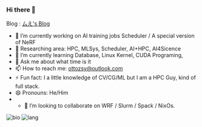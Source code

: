 ### Hi there 👋

<!--
**murez/murez** is a ✨ _special_ ✨ repository because its `README.md` (this file) appears on your GitHub profile.

Here are some ideas to get you started:

- 🔭 I’m currently working on ...
- 🌱 I’m currently learning ...
- 👯 I’m looking to collaborate on ...
- 🤔 I’m looking for help with ...
- 💬 Ask me about ...
- 📫 How to reach me: ...
- 😄 Pronouns: ...
- ⚡ Fun fact: ...
-->

Blog : [ムえ's Blog](https://murez.cloud/)
- 🔭 I’m currently working on AI training jobs Scheduler / A special version of NeRF
- 🌳 Researching area: HPC, MLSys, Scheduler, AI+HPC, AI4Sicence
- 🌱 I’m currently learning Database, Linux Kernel, CUDA Programing,
- 💬 Ask me about what time is it
- 📫 How to reach me: ottozsy@outlook.com
- ⚡ Fun fact: I a little knowledge of CV/CG/ML but I am a HPC Guy, kind of full stack.
- 😄 Pronouns: He/Him
- - 👯 I’m looking to collaborate on WRF / Slurm / Spack / NixOs.


![bio](https://github-readme-stats.vercel.app/api?username=murez&show_icons=true&icon_color=000000&text_color=000000&bg_color=ffffff&hide_title=false&title_color=000000)
![lang](https://github-readme-stats.vercel.app/api/top-langs/?username=murez&layout=compact)
